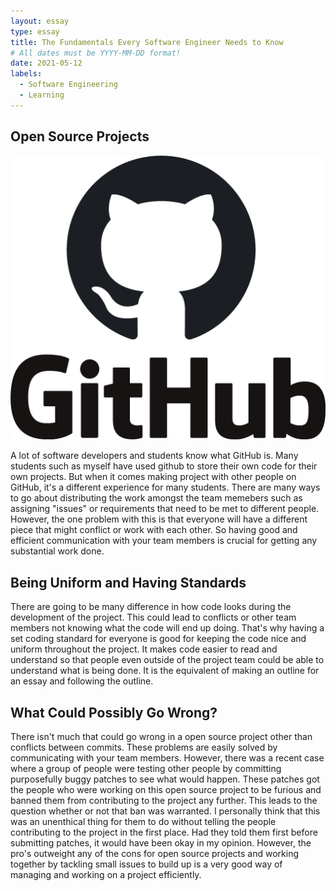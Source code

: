 ```yaml
---
layout: essay
type: essay
title: The Fundamentals Every Software Engineer Needs to Know
# All dates must be YYYY-MM-DD format!
date: 2021-05-12
labels:
  - Software Engineering
  - Learning
---
```


## Open Source Projects
<img class="ui medium left floated image" src="../images/Githublogo.png"> 

A lot of software developers and students know what GitHub is. Many students such as myself have used github to store their own code for their own projects. But when it comes making project with other people on GitHub, it's a different experience for many students. There are many ways to go about distributing the work amongst the team memebers such as assigning "issues" or requirements that need to be met to different people. However, the one problem with this is that everyone will have a different piece that might conflict or work with each other. So having good and efficient communication with your team members is crucial for getting any substantial work done. 

## Being Uniform and Having Standards

There are going to be many difference in how code looks during the development of the project. This could lead to conflicts or other team members not knowing what the code will end up doing. That's why having a set coding standard for everyone is good for keeping the code nice and uniform throughout the project. It makes code easier to read and understand so that people even outside of the project team could be able to understand what is being done. It is the equivalent of making an outline for an essay and following the outline.

## What Could Possibly Go Wrong?

There isn't much that could go wrong in a open source project other than conflicts between commits. These problems are easily solved by communicating with your team members. However, there was a recent case where a group of people were testing other people by committing purposefully buggy patches to see what would happen. These patches got the people who were working on this open source project to be furious and banned them from contributing to the project any further. This leads to the question whether or not that ban was warranted. I personally think that this was an unenthical thing for them to do without telling the people contributing to the project in the first place. Had they told them first before submitting patches, it would have been okay in my opinion. However, the pro's outweight any of the cons for open source projects and working together by tackling small issues to build up is a very good way of managing and working on a project efficiently. 
